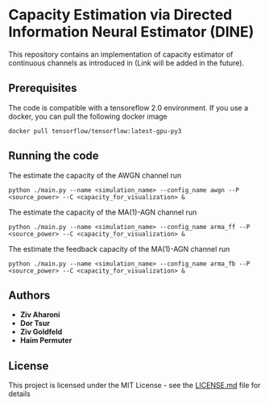 # Capacity Estimation via Directed Information Neural Estimator (DINE)

This repository contains an implementation of capacity estimator of continuous channels as introduced in (Link will be added in the future).

## Prerequisites

The code is compatible with a tensoreflow 2.0 environment.
If you use a docker, you can pull the following docker image

```
docker pull tensorflow/tensorflow:latest-gpu-py3
```


## Running the code

The estimate the capacity of the AWGN channel run
```
python ./main.py --name <simulation_name> --config_name awgn --P <source_power> --C <capacity_for_visualization> &
```
The estimate the capacity of the MA(1)-AGN channel run
```
python ./main.py --name <simulation_name> --config_name arma_ff --P <source_power> --C <capacity_for_visualization> &
```
The estimate the feedback capacity of the MA(1)-AGN channel run
```
python ./main.py --name <simulation_name> --config_name arma_fb --P <source_power> --C <capacity_for_visualization> &
```
## Authors

* **Ziv Aharoni** 
* **Dor Tsur** 
* **Ziv Goldfeld** 
* **Haim Permuter** 


## License

This project is licensed under the MIT License - see the [LICENSE.md](LICENSE.md) file for details

